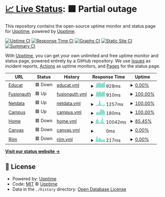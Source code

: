 # [📈 Live Status](https://upptime.eseade.edu.ar): <!--live status--> **🟧 Partial outage**

This repository contains the open-source uptime monitor and status page for [Upptime](https://upptime.js.org), powered by [Upptime](https://github.com/upptime/upptime).

[![Uptime CI](https://github.com/smeseade/upptime/workflows/Uptime%20CI/badge.svg)](https://github.com/smeseade/upptime/actions?query=workflow%3A%22Uptime+CI%22)
[![Response Time CI](https://github.com/smeseade/upptime/workflows/Response%20Time%20CI/badge.svg)](https://github.com/smeseade/upptime/actions?query=workflow%3A%22Response+Time+CI%22)
[![Graphs CI](https://github.com/smeseade/upptime/workflows/Graphs%20CI/badge.svg)](https://github.com/smeseade/upptime/actions?query=workflow%3A%22Graphs+CI%22)
[![Static Site CI](https://github.com/smeseade/upptime/workflows/Static%20Site%20CI/badge.svg)](https://github.com/smeseade/upptime/actions?query=workflow%3A%22Static+Site+CI%22)
[![Summary CI](https://github.com/smeseade/upptime/workflows/Summary%20CI/badge.svg)](https://github.com/smeseade/upptime/actions?query=workflow%3A%22Summary+CI%22)

With [Upptime](https://upptime.js.org), you can get your own unlimited and free uptime monitor and status page, powered entirely by a GitHub repository. We use [Issues](https://github.com/upptime/upptime/issues) as incident reports, [Actions](https://github.com/smeseade/upptime/actions) as uptime monitors, and [Pages](https://upptime.eseade.edu.ar) for the status page.

<!--start: status pages-->
<!-- This summary is generated by Upptime (https://github.com/upptime/upptime) -->
<!-- Do not edit this manually, your changes will be overwritten -->
<!-- prettier-ignore -->
| URL | Status | History | Response Time | Uptime |
| --- | ------ | ------- | ------------- | ------ |
| <img alt="" src="https://icons.duckduckgo.com/ip3/educat.eseade.edu.ar.ico" height="13"> [Educat](http://educat.eseade.edu.ar) | 🟥 Down | [educat.yml](https://github.com/smeseade/upptime/commits/HEAD/history/educat.yml) | <details><summary><img alt="Response time graph" src="./graphs/educat/response-time-week.png" height="20"> 928ms</summary><br><a href="https://upptime.eseade.edu.ar/history/educat"><img alt="Response time 2257" src="https://img.shields.io/endpoint?url=https%3A%2F%2Fraw.githubusercontent.com%2Fsmeseade%2Fupptime%2FHEAD%2Fapi%2Feducat%2Fresponse-time.json"></a><br><a href="https://upptime.eseade.edu.ar/history/educat"><img alt="24-hour response time 1141" src="https://img.shields.io/endpoint?url=https%3A%2F%2Fraw.githubusercontent.com%2Fsmeseade%2Fupptime%2FHEAD%2Fapi%2Feducat%2Fresponse-time-day.json"></a><br><a href="https://upptime.eseade.edu.ar/history/educat"><img alt="7-day response time 928" src="https://img.shields.io/endpoint?url=https%3A%2F%2Fraw.githubusercontent.com%2Fsmeseade%2Fupptime%2FHEAD%2Fapi%2Feducat%2Fresponse-time-week.json"></a><br><a href="https://upptime.eseade.edu.ar/history/educat"><img alt="30-day response time 912" src="https://img.shields.io/endpoint?url=https%3A%2F%2Fraw.githubusercontent.com%2Fsmeseade%2Fupptime%2FHEAD%2Fapi%2Feducat%2Fresponse-time-month.json"></a><br><a href="https://upptime.eseade.edu.ar/history/educat"><img alt="1-year response time 2239" src="https://img.shields.io/endpoint?url=https%3A%2F%2Fraw.githubusercontent.com%2Fsmeseade%2Fupptime%2FHEAD%2Fapi%2Feducat%2Fresponse-time-year.json"></a></details> | <details><summary><a href="https://upptime.eseade.edu.ar/history/educat">0.00%</a></summary><a href="https://upptime.eseade.edu.ar/history/educat"><img alt="All-time uptime 89.15%" src="https://img.shields.io/endpoint?url=https%3A%2F%2Fraw.githubusercontent.com%2Fsmeseade%2Fupptime%2FHEAD%2Fapi%2Feducat%2Fuptime.json"></a><br><a href="https://upptime.eseade.edu.ar/history/educat"><img alt="24-hour uptime 0.00%" src="https://img.shields.io/endpoint?url=https%3A%2F%2Fraw.githubusercontent.com%2Fsmeseade%2Fupptime%2FHEAD%2Fapi%2Feducat%2Fuptime-day.json"></a><br><a href="https://upptime.eseade.edu.ar/history/educat"><img alt="7-day uptime 0.00%" src="https://img.shields.io/endpoint?url=https%3A%2F%2Fraw.githubusercontent.com%2Fsmeseade%2Fupptime%2FHEAD%2Fapi%2Feducat%2Fuptime-week.json"></a><br><a href="https://upptime.eseade.edu.ar/history/educat"><img alt="30-day uptime 1.38%" src="https://img.shields.io/endpoint?url=https%3A%2F%2Fraw.githubusercontent.com%2Fsmeseade%2Fupptime%2FHEAD%2Fapi%2Feducat%2Fuptime-month.json"></a><br><a href="https://upptime.eseade.edu.ar/history/educat"><img alt="1-year uptime 83.72%" src="https://img.shields.io/endpoint?url=https%3A%2F%2Fraw.githubusercontent.com%2Fsmeseade%2Fupptime%2FHEAD%2Fapi%2Feducat%2Fuptime-year.json"></a></details>
| <img alt="" src="https://icons.duckduckgo.com/ip3/fa.eseade.edu.ar.ico" height="13"> [Fusionauth](http://fa.eseade.edu.ar) | 🟩 Up | [fusionauth.yml](https://github.com/smeseade/upptime/commits/HEAD/history/fusionauth.yml) | <details><summary><img alt="Response time graph" src="./graphs/fusionauth/response-time-week.png" height="20"> 910ms</summary><br><a href="https://upptime.eseade.edu.ar/history/fusionauth"><img alt="Response time 1021" src="https://img.shields.io/endpoint?url=https%3A%2F%2Fraw.githubusercontent.com%2Fsmeseade%2Fupptime%2FHEAD%2Fapi%2Ffusionauth%2Fresponse-time.json"></a><br><a href="https://upptime.eseade.edu.ar/history/fusionauth"><img alt="24-hour response time 927" src="https://img.shields.io/endpoint?url=https%3A%2F%2Fraw.githubusercontent.com%2Fsmeseade%2Fupptime%2FHEAD%2Fapi%2Ffusionauth%2Fresponse-time-day.json"></a><br><a href="https://upptime.eseade.edu.ar/history/fusionauth"><img alt="7-day response time 910" src="https://img.shields.io/endpoint?url=https%3A%2F%2Fraw.githubusercontent.com%2Fsmeseade%2Fupptime%2FHEAD%2Fapi%2Ffusionauth%2Fresponse-time-week.json"></a><br><a href="https://upptime.eseade.edu.ar/history/fusionauth"><img alt="30-day response time 923" src="https://img.shields.io/endpoint?url=https%3A%2F%2Fraw.githubusercontent.com%2Fsmeseade%2Fupptime%2FHEAD%2Fapi%2Ffusionauth%2Fresponse-time-month.json"></a><br><a href="https://upptime.eseade.edu.ar/history/fusionauth"><img alt="1-year response time 962" src="https://img.shields.io/endpoint?url=https%3A%2F%2Fraw.githubusercontent.com%2Fsmeseade%2Fupptime%2FHEAD%2Fapi%2Ffusionauth%2Fresponse-time-year.json"></a></details> | <details><summary><a href="https://upptime.eseade.edu.ar/history/fusionauth">100.00%</a></summary><a href="https://upptime.eseade.edu.ar/history/fusionauth"><img alt="All-time uptime 97.36%" src="https://img.shields.io/endpoint?url=https%3A%2F%2Fraw.githubusercontent.com%2Fsmeseade%2Fupptime%2FHEAD%2Fapi%2Ffusionauth%2Fuptime.json"></a><br><a href="https://upptime.eseade.edu.ar/history/fusionauth"><img alt="24-hour uptime 100.00%" src="https://img.shields.io/endpoint?url=https%3A%2F%2Fraw.githubusercontent.com%2Fsmeseade%2Fupptime%2FHEAD%2Fapi%2Ffusionauth%2Fuptime-day.json"></a><br><a href="https://upptime.eseade.edu.ar/history/fusionauth"><img alt="7-day uptime 100.00%" src="https://img.shields.io/endpoint?url=https%3A%2F%2Fraw.githubusercontent.com%2Fsmeseade%2Fupptime%2FHEAD%2Fapi%2Ffusionauth%2Fuptime-week.json"></a><br><a href="https://upptime.eseade.edu.ar/history/fusionauth"><img alt="30-day uptime 100.00%" src="https://img.shields.io/endpoint?url=https%3A%2F%2Fraw.githubusercontent.com%2Fsmeseade%2Fupptime%2FHEAD%2Fapi%2Ffusionauth%2Fuptime-month.json"></a><br><a href="https://upptime.eseade.edu.ar/history/fusionauth"><img alt="1-year uptime 96.84%" src="https://img.shields.io/endpoint?url=https%3A%2F%2Fraw.githubusercontent.com%2Fsmeseade%2Fupptime%2FHEAD%2Fapi%2Ffusionauth%2Fuptime-year.json"></a></details>
| <img alt="" src="https://icons.duckduckgo.com/ip3/netdata.eseade.edu.ar.ico" height="13"> [Netdata](https://netdata.eseade.edu.ar) | 🟩 Up | [netdata.yml](https://github.com/smeseade/upptime/commits/HEAD/history/netdata.yml) | <details><summary><img alt="Response time graph" src="./graphs/netdata/response-time-week.png" height="20"> 1257ms</summary><br><a href="https://upptime.eseade.edu.ar/history/netdata"><img alt="Response time 997" src="https://img.shields.io/endpoint?url=https%3A%2F%2Fraw.githubusercontent.com%2Fsmeseade%2Fupptime%2FHEAD%2Fapi%2Fnetdata%2Fresponse-time.json"></a><br><a href="https://upptime.eseade.edu.ar/history/netdata"><img alt="24-hour response time 1031" src="https://img.shields.io/endpoint?url=https%3A%2F%2Fraw.githubusercontent.com%2Fsmeseade%2Fupptime%2FHEAD%2Fapi%2Fnetdata%2Fresponse-time-day.json"></a><br><a href="https://upptime.eseade.edu.ar/history/netdata"><img alt="7-day response time 1257" src="https://img.shields.io/endpoint?url=https%3A%2F%2Fraw.githubusercontent.com%2Fsmeseade%2Fupptime%2FHEAD%2Fapi%2Fnetdata%2Fresponse-time-week.json"></a><br><a href="https://upptime.eseade.edu.ar/history/netdata"><img alt="30-day response time 1131" src="https://img.shields.io/endpoint?url=https%3A%2F%2Fraw.githubusercontent.com%2Fsmeseade%2Fupptime%2FHEAD%2Fapi%2Fnetdata%2Fresponse-time-month.json"></a><br><a href="https://upptime.eseade.edu.ar/history/netdata"><img alt="1-year response time 912" src="https://img.shields.io/endpoint?url=https%3A%2F%2Fraw.githubusercontent.com%2Fsmeseade%2Fupptime%2FHEAD%2Fapi%2Fnetdata%2Fresponse-time-year.json"></a></details> | <details><summary><a href="https://upptime.eseade.edu.ar/history/netdata">100.00%</a></summary><a href="https://upptime.eseade.edu.ar/history/netdata"><img alt="All-time uptime 97.36%" src="https://img.shields.io/endpoint?url=https%3A%2F%2Fraw.githubusercontent.com%2Fsmeseade%2Fupptime%2FHEAD%2Fapi%2Fnetdata%2Fuptime.json"></a><br><a href="https://upptime.eseade.edu.ar/history/netdata"><img alt="24-hour uptime 100.00%" src="https://img.shields.io/endpoint?url=https%3A%2F%2Fraw.githubusercontent.com%2Fsmeseade%2Fupptime%2FHEAD%2Fapi%2Fnetdata%2Fuptime-day.json"></a><br><a href="https://upptime.eseade.edu.ar/history/netdata"><img alt="7-day uptime 100.00%" src="https://img.shields.io/endpoint?url=https%3A%2F%2Fraw.githubusercontent.com%2Fsmeseade%2Fupptime%2FHEAD%2Fapi%2Fnetdata%2Fuptime-week.json"></a><br><a href="https://upptime.eseade.edu.ar/history/netdata"><img alt="30-day uptime 100.00%" src="https://img.shields.io/endpoint?url=https%3A%2F%2Fraw.githubusercontent.com%2Fsmeseade%2Fupptime%2FHEAD%2Fapi%2Fnetdata%2Fuptime-month.json"></a><br><a href="https://upptime.eseade.edu.ar/history/netdata"><img alt="1-year uptime 96.84%" src="https://img.shields.io/endpoint?url=https%3A%2F%2Fraw.githubusercontent.com%2Fsmeseade%2Fupptime%2FHEAD%2Fapi%2Fnetdata%2Fuptime-year.json"></a></details>
| <img alt="" src="https://icons.duckduckgo.com/ip3/app.eseade.edu.ar.ico" height="13"> [Campus](https://app.eseade.edu.ar) | 🟩 Up | [campus.yml](https://github.com/smeseade/upptime/commits/HEAD/history/campus.yml) | <details><summary><img alt="Response time graph" src="./graphs/campus/response-time-week.png" height="20"> 180ms</summary><br><a href="https://upptime.eseade.edu.ar/history/campus"><img alt="Response time 248" src="https://img.shields.io/endpoint?url=https%3A%2F%2Fraw.githubusercontent.com%2Fsmeseade%2Fupptime%2FHEAD%2Fapi%2Fcampus%2Fresponse-time.json"></a><br><a href="https://upptime.eseade.edu.ar/history/campus"><img alt="24-hour response time 131" src="https://img.shields.io/endpoint?url=https%3A%2F%2Fraw.githubusercontent.com%2Fsmeseade%2Fupptime%2FHEAD%2Fapi%2Fcampus%2Fresponse-time-day.json"></a><br><a href="https://upptime.eseade.edu.ar/history/campus"><img alt="7-day response time 180" src="https://img.shields.io/endpoint?url=https%3A%2F%2Fraw.githubusercontent.com%2Fsmeseade%2Fupptime%2FHEAD%2Fapi%2Fcampus%2Fresponse-time-week.json"></a><br><a href="https://upptime.eseade.edu.ar/history/campus"><img alt="30-day response time 248" src="https://img.shields.io/endpoint?url=https%3A%2F%2Fraw.githubusercontent.com%2Fsmeseade%2Fupptime%2FHEAD%2Fapi%2Fcampus%2Fresponse-time-month.json"></a><br><a href="https://upptime.eseade.edu.ar/history/campus"><img alt="1-year response time 249" src="https://img.shields.io/endpoint?url=https%3A%2F%2Fraw.githubusercontent.com%2Fsmeseade%2Fupptime%2FHEAD%2Fapi%2Fcampus%2Fresponse-time-year.json"></a></details> | <details><summary><a href="https://upptime.eseade.edu.ar/history/campus">100.00%</a></summary><a href="https://upptime.eseade.edu.ar/history/campus"><img alt="All-time uptime 99.98%" src="https://img.shields.io/endpoint?url=https%3A%2F%2Fraw.githubusercontent.com%2Fsmeseade%2Fupptime%2FHEAD%2Fapi%2Fcampus%2Fuptime.json"></a><br><a href="https://upptime.eseade.edu.ar/history/campus"><img alt="24-hour uptime 100.00%" src="https://img.shields.io/endpoint?url=https%3A%2F%2Fraw.githubusercontent.com%2Fsmeseade%2Fupptime%2FHEAD%2Fapi%2Fcampus%2Fuptime-day.json"></a><br><a href="https://upptime.eseade.edu.ar/history/campus"><img alt="7-day uptime 100.00%" src="https://img.shields.io/endpoint?url=https%3A%2F%2Fraw.githubusercontent.com%2Fsmeseade%2Fupptime%2FHEAD%2Fapi%2Fcampus%2Fuptime-week.json"></a><br><a href="https://upptime.eseade.edu.ar/history/campus"><img alt="30-day uptime 100.00%" src="https://img.shields.io/endpoint?url=https%3A%2F%2Fraw.githubusercontent.com%2Fsmeseade%2Fupptime%2FHEAD%2Fapi%2Fcampus%2Fuptime-month.json"></a><br><a href="https://upptime.eseade.edu.ar/history/campus"><img alt="1-year uptime 100.00%" src="https://img.shields.io/endpoint?url=https%3A%2F%2Fraw.githubusercontent.com%2Fsmeseade%2Fupptime%2FHEAD%2Fapi%2Fcampus%2Fuptime-year.json"></a></details>
| <img alt="" src="https://icons.duckduckgo.com/ip3/www.eseade.edu.ar.ico" height="13"> [Home](https://www.eseade.edu.ar) | 🟥 Down | [home.yml](https://github.com/smeseade/upptime/commits/HEAD/history/home.yml) | <details><summary><img alt="Response time graph" src="./graphs/home/response-time-week.png" height="20"> 10042ms</summary><br><a href="https://upptime.eseade.edu.ar/history/home"><img alt="Response time 3605" src="https://img.shields.io/endpoint?url=https%3A%2F%2Fraw.githubusercontent.com%2Fsmeseade%2Fupptime%2FHEAD%2Fapi%2Fhome%2Fresponse-time.json"></a><br><a href="https://upptime.eseade.edu.ar/history/home"><img alt="24-hour response time 7581" src="https://img.shields.io/endpoint?url=https%3A%2F%2Fraw.githubusercontent.com%2Fsmeseade%2Fupptime%2FHEAD%2Fapi%2Fhome%2Fresponse-time-day.json"></a><br><a href="https://upptime.eseade.edu.ar/history/home"><img alt="7-day response time 10042" src="https://img.shields.io/endpoint?url=https%3A%2F%2Fraw.githubusercontent.com%2Fsmeseade%2Fupptime%2FHEAD%2Fapi%2Fhome%2Fresponse-time-week.json"></a><br><a href="https://upptime.eseade.edu.ar/history/home"><img alt="30-day response time 7563" src="https://img.shields.io/endpoint?url=https%3A%2F%2Fraw.githubusercontent.com%2Fsmeseade%2Fupptime%2FHEAD%2Fapi%2Fhome%2Fresponse-time-month.json"></a><br><a href="https://upptime.eseade.edu.ar/history/home"><img alt="1-year response time 3756" src="https://img.shields.io/endpoint?url=https%3A%2F%2Fraw.githubusercontent.com%2Fsmeseade%2Fupptime%2FHEAD%2Fapi%2Fhome%2Fresponse-time-year.json"></a></details> | <details><summary><a href="https://upptime.eseade.edu.ar/history/home">85.45%</a></summary><a href="https://upptime.eseade.edu.ar/history/home"><img alt="All-time uptime 98.25%" src="https://img.shields.io/endpoint?url=https%3A%2F%2Fraw.githubusercontent.com%2Fsmeseade%2Fupptime%2FHEAD%2Fapi%2Fhome%2Fuptime.json"></a><br><a href="https://upptime.eseade.edu.ar/history/home"><img alt="24-hour uptime 72.98%" src="https://img.shields.io/endpoint?url=https%3A%2F%2Fraw.githubusercontent.com%2Fsmeseade%2Fupptime%2FHEAD%2Fapi%2Fhome%2Fuptime-day.json"></a><br><a href="https://upptime.eseade.edu.ar/history/home"><img alt="7-day uptime 85.45%" src="https://img.shields.io/endpoint?url=https%3A%2F%2Fraw.githubusercontent.com%2Fsmeseade%2Fupptime%2FHEAD%2Fapi%2Fhome%2Fuptime-week.json"></a><br><a href="https://upptime.eseade.edu.ar/history/home"><img alt="30-day uptime 88.73%" src="https://img.shields.io/endpoint?url=https%3A%2F%2Fraw.githubusercontent.com%2Fsmeseade%2Fupptime%2FHEAD%2Fapi%2Fhome%2Fuptime-month.json"></a><br><a href="https://upptime.eseade.edu.ar/history/home"><img alt="1-year uptime 97.29%" src="https://img.shields.io/endpoint?url=https%3A%2F%2Fraw.githubusercontent.com%2Fsmeseade%2Fupptime%2FHEAD%2Fapi%2Fhome%2Fuptime-year.json"></a></details>
| <img alt="" src="https://icons.duckduckgo.com/ip3/eseade.instructure.com.ico" height="13"> [Canvas](https://eseade.instructure.com) | 🟥 Down | [canvas.yml](https://github.com/smeseade/upptime/commits/HEAD/history/canvas.yml) | <details><summary><img alt="Response time graph" src="./graphs/canvas/response-time-week.png" height="20"> 0ms</summary><br><a href="https://upptime.eseade.edu.ar/history/canvas"><img alt="Response time 697" src="https://img.shields.io/endpoint?url=https%3A%2F%2Fraw.githubusercontent.com%2Fsmeseade%2Fupptime%2FHEAD%2Fapi%2Fcanvas%2Fresponse-time.json"></a><br><a href="https://upptime.eseade.edu.ar/history/canvas"><img alt="24-hour response time 0" src="https://img.shields.io/endpoint?url=https%3A%2F%2Fraw.githubusercontent.com%2Fsmeseade%2Fupptime%2FHEAD%2Fapi%2Fcanvas%2Fresponse-time-day.json"></a><br><a href="https://upptime.eseade.edu.ar/history/canvas"><img alt="7-day response time 0" src="https://img.shields.io/endpoint?url=https%3A%2F%2Fraw.githubusercontent.com%2Fsmeseade%2Fupptime%2FHEAD%2Fapi%2Fcanvas%2Fresponse-time-week.json"></a><br><a href="https://upptime.eseade.edu.ar/history/canvas"><img alt="30-day response time 0" src="https://img.shields.io/endpoint?url=https%3A%2F%2Fraw.githubusercontent.com%2Fsmeseade%2Fupptime%2FHEAD%2Fapi%2Fcanvas%2Fresponse-time-month.json"></a><br><a href="https://upptime.eseade.edu.ar/history/canvas"><img alt="1-year response time 0" src="https://img.shields.io/endpoint?url=https%3A%2F%2Fraw.githubusercontent.com%2Fsmeseade%2Fupptime%2FHEAD%2Fapi%2Fcanvas%2Fresponse-time-year.json"></a></details> | <details><summary><a href="https://upptime.eseade.edu.ar/history/canvas">0.00%</a></summary><a href="https://upptime.eseade.edu.ar/history/canvas"><img alt="All-time uptime 35.79%" src="https://img.shields.io/endpoint?url=https%3A%2F%2Fraw.githubusercontent.com%2Fsmeseade%2Fupptime%2FHEAD%2Fapi%2Fcanvas%2Fuptime.json"></a><br><a href="https://upptime.eseade.edu.ar/history/canvas"><img alt="24-hour uptime 0.00%" src="https://img.shields.io/endpoint?url=https%3A%2F%2Fraw.githubusercontent.com%2Fsmeseade%2Fupptime%2FHEAD%2Fapi%2Fcanvas%2Fuptime-day.json"></a><br><a href="https://upptime.eseade.edu.ar/history/canvas"><img alt="7-day uptime 0.00%" src="https://img.shields.io/endpoint?url=https%3A%2F%2Fraw.githubusercontent.com%2Fsmeseade%2Fupptime%2FHEAD%2Fapi%2Fcanvas%2Fuptime-week.json"></a><br><a href="https://upptime.eseade.edu.ar/history/canvas"><img alt="30-day uptime 1.38%" src="https://img.shields.io/endpoint?url=https%3A%2F%2Fraw.githubusercontent.com%2Fsmeseade%2Fupptime%2FHEAD%2Fapi%2Fcanvas%2Fuptime-month.json"></a><br><a href="https://upptime.eseade.edu.ar/history/canvas"><img alt="1-year uptime 0.00%" src="https://img.shields.io/endpoint?url=https%3A%2F%2Fraw.githubusercontent.com%2Fsmeseade%2Fupptime%2FHEAD%2Fapi%2Fcanvas%2Fuptime-year.json"></a></details>
| <img alt="" src="https://icons.duckduckgo.com/ip3/riim.instructure.com.ico" height="13"> [Riim](https://riim.instructure.com) | 🟥 Down | [riim.yml](https://github.com/smeseade/upptime/commits/HEAD/history/riim.yml) | <details><summary><img alt="Response time graph" src="./graphs/riim/response-time-week.png" height="20"> 217ms</summary><br><a href="https://upptime.eseade.edu.ar/history/riim"><img alt="Response time 230" src="https://img.shields.io/endpoint?url=https%3A%2F%2Fraw.githubusercontent.com%2Fsmeseade%2Fupptime%2FHEAD%2Fapi%2Friim%2Fresponse-time.json"></a><br><a href="https://upptime.eseade.edu.ar/history/riim"><img alt="24-hour response time 162" src="https://img.shields.io/endpoint?url=https%3A%2F%2Fraw.githubusercontent.com%2Fsmeseade%2Fupptime%2FHEAD%2Fapi%2Friim%2Fresponse-time-day.json"></a><br><a href="https://upptime.eseade.edu.ar/history/riim"><img alt="7-day response time 217" src="https://img.shields.io/endpoint?url=https%3A%2F%2Fraw.githubusercontent.com%2Fsmeseade%2Fupptime%2FHEAD%2Fapi%2Friim%2Fresponse-time-week.json"></a><br><a href="https://upptime.eseade.edu.ar/history/riim"><img alt="30-day response time 222" src="https://img.shields.io/endpoint?url=https%3A%2F%2Fraw.githubusercontent.com%2Fsmeseade%2Fupptime%2FHEAD%2Fapi%2Friim%2Fresponse-time-month.json"></a><br><a href="https://upptime.eseade.edu.ar/history/riim"><img alt="1-year response time 222" src="https://img.shields.io/endpoint?url=https%3A%2F%2Fraw.githubusercontent.com%2Fsmeseade%2Fupptime%2FHEAD%2Fapi%2Friim%2Fresponse-time-year.json"></a></details> | <details><summary><a href="https://upptime.eseade.edu.ar/history/riim">0.00%</a></summary><a href="https://upptime.eseade.edu.ar/history/riim"><img alt="All-time uptime 0.00%" src="https://img.shields.io/endpoint?url=https%3A%2F%2Fraw.githubusercontent.com%2Fsmeseade%2Fupptime%2FHEAD%2Fapi%2Friim%2Fuptime.json"></a><br><a href="https://upptime.eseade.edu.ar/history/riim"><img alt="24-hour uptime 0.00%" src="https://img.shields.io/endpoint?url=https%3A%2F%2Fraw.githubusercontent.com%2Fsmeseade%2Fupptime%2FHEAD%2Fapi%2Friim%2Fuptime-day.json"></a><br><a href="https://upptime.eseade.edu.ar/history/riim"><img alt="7-day uptime 0.00%" src="https://img.shields.io/endpoint?url=https%3A%2F%2Fraw.githubusercontent.com%2Fsmeseade%2Fupptime%2FHEAD%2Fapi%2Friim%2Fuptime-week.json"></a><br><a href="https://upptime.eseade.edu.ar/history/riim"><img alt="30-day uptime 1.38%" src="https://img.shields.io/endpoint?url=https%3A%2F%2Fraw.githubusercontent.com%2Fsmeseade%2Fupptime%2FHEAD%2Fapi%2Friim%2Fuptime-month.json"></a><br><a href="https://upptime.eseade.edu.ar/history/riim"><img alt="1-year uptime 0.00%" src="https://img.shields.io/endpoint?url=https%3A%2F%2Fraw.githubusercontent.com%2Fsmeseade%2Fupptime%2FHEAD%2Fapi%2Friim%2Fuptime-year.json"></a></details>

<!--end: status pages-->

[**Visit our status website →**](https://upptime.eseade.edu.ar)

## 📄 License

- Powered by: [Upptime](https://github.com/upptime/upptime)
- Code: [MIT](./LICENSE) © [Upptime](https://upptime.js.org)
- Data in the `./history` directory: [Open Database License](https://opendatacommons.org/licenses/odbl/1-0/)
